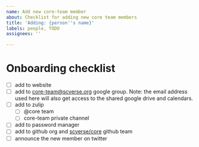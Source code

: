```yaml
---
name: Add new core-team member
about: Checklist for adding new core team members
title: 'Adding: {person''s name}'
labels: people, TODO
assignees: ''

---
```


# Onboarding checklist

- [ ] add to website
- [ ] add to core-team@scverse.org google group. Note: the email address used here will also get access to the shared google drive and calendars.
- [ ] add to zulip
    - [ ] @core team
    - [ ] core-team private channel
- [ ] add to password manager
- [ ] add to github org and [scverse/core](https://github.com/orgs/scverse/teams/core) github team
- [ ] announce the new member on twitter
